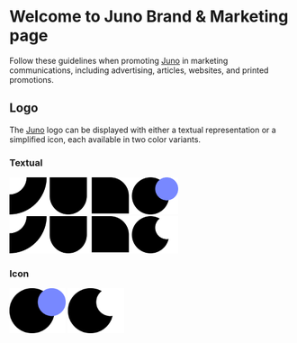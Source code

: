 # Welcome to Juno Brand & Marketing page

Follow these guidelines when promoting [Juno] in marketing communications, including advertising, articles, websites, and printed promotions.

## Logo

The [Juno] logo can be displayed with either a textual representation or a simplified icon, each available in two color variants.

### Textual

<img src="assets/juno_logo.svg" width="300px" />

<img src="assets/juno_logo_white.svg" width="300px" />

### Icon

<img src="assets/juno_icon.svg" width="100px" />

<img src="assets/juno_icon_white.svg" width="100px" />

[juno]: https://juno.build